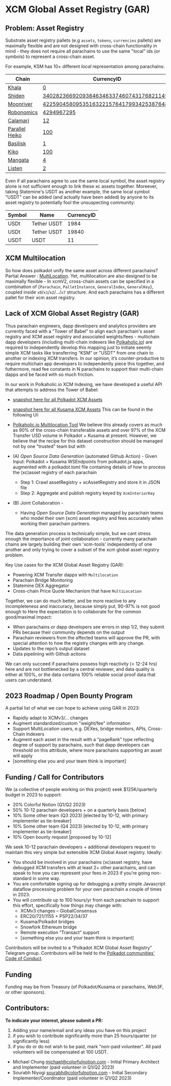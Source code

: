 # XCM Global Asset Registry (GAR)

## Problem: Asset Registry
Substrate asset registry pallets (e.g `assets`, `tokens`, `currencies` pallets) are maximally flexible and are not designed with cross-chain functionality in mind - they does not require all parachains to use the same "local" ids (or symbols) to represent a cross-chain asset.

For example, KSM has 10+ different _local_ representation among parachains:

| Chain      | CurrencyID |
| ----------- | ----------- |
| [Khala](https://khala.polkaholic.io/blocks/shiden)      | [0](https://polkaholic.io/asset/22004/0)       |
| [Shiden](https://shiden.polkaholic.io/blocks/shiden)   | [340282366920938463463374607431768211455](https://polkaholic.io/asset/22007/340282366920938463463374607431768211455)        |
| [Moonriver](https://moonriver.polkaholic.io/blocks/shiden)   | [42259045809535163221576417993425387648](https://polkaholic.io/asset/22023/42259045809535163221576417993425387648)        |
| [Robonomics](https://robonomics.polkaholic.io/blocks/shiden)   | [4294967295](https://polkaholic.io/asset/22048/4294967295)        |
| [Calamari](https://calamari.polkaholic.io/blocks/shiden)      | [12](https://polkaholic.io/asset/22084/12)       |
| [Parallel Heiko](https://parallel-heiko.polkaholic.io/blocks/shiden)      | [100](https://polkaholic.io/asset/22085/100)       |
| [Basilisk](https://basilisk.polkaholic.io/blocks/shiden)   | [1](https://polkaholic.io/asset/22090/1)        |
| [Kiko](https://polkaholic.io/blocks/shiden)   | [100](https://polkaholic.io/asset/22107/100)        |
| [Mangata](https://mangata.polkaholic.io/blocks/shiden)      | [4](https://polkaholic.io/asset/22110/4)       |
| [Listen](https://listen.polkaholic.io/blocks/shiden)   | [2](https://polkaholic.io/asset/22118/2)        |

Even if all parachains agree to use the same local symbol, the asset registry alone is not sufficient enough to link these xc assets together.   Moreever, taking Statemine's USDT as another example, the same local symbol "USDT" can be added (and actually have been added) by anyone to its asset registry to potentially fool the unsuspecting community:

| Symbol      | Name | CurrencyID |
| ----------- | -----| ----------|
USDt | Tether USDT | 1984 |
USDt | Tether USDT | 19840 |
USDT | USDT | 11 |

## XCM Multilocation

So how does polkadot unify the same asset across different parachains?  Partial Answer : [MultiLocation](https://wiki.polkadot.network/docs/learn-xcm).  Yet, multilocation are also designed to be maximally flexible - In xcmV2, cross-chain assets can be specified in a combination of {`Parachain`, `PalletInstance`, `GeneralIndex`, `GeneralKey`}, coupled inside `x0`/`x1`/`x2`/.../`x7` structure.   And each parachains has a different pallet for their xcm asset registry.

## Lack of XCM Global Asset Registry (GAR)

Thus parachain engineers, dapp developers and analytics providers are currently faced with a "Tower of Babel" to align each parachain's asset registry and XCM asset registry and associated weights/fees - multichain dapp developers (including multi-chain indexers like [Polkaholic.io](https://polkaholic.io)) are required to independently develop this mapping just to initiate seemly simple XCM tasks like transferring “KSM” or "USDT" from one chain to another or indexing XCM transfers.   In our opinion, it’s counter-productive to require multichain app developers to independently piece this together, and futhermore, read fee constants in N parachains to support their multi-chain dapps and be faced with so much friction.  

In our work in Polkaholic.io XCM Indexing, we have developed a useful API that attempts to address the Tower of Babel:
* [snapshot here for all Polkadot XCM Assets](https://api.polkaholic.io/xcm/multilocation/polkadot)
* [snapshot here for all Kusama XCM Assets](https://api.polkaholic.io/xcm/multilocation/kusama)
This can be found in the following UI:
* [Polkaholic.io Multilocation Tool](https://polkaholic.io/multilocation)
We believe this already covers as much as 90% of the cross-chain transferable assets and over 97% of the XCM Transfer USD volume in Polkadot + Kusama at present.  However, we believe that the recipe for this dataset construction should be managed not by one "trusted" team but with

* (A) _Open Source Data Generation_ (automated Github Action) - Given Input: Polkadot + Kusama WSEndpoints from polkadot.js apps, augmented with a polkadot.toml file containing details of how to process the (xc)asset registry of each parachain
    * Step 1: Crawl assetRegistry + xcAssetRegistry and store it in JSON file
    * Step 2: Aggregate and publish registry keyed by `XcmInteriorKey`

* (B) Joint Collaboration -
    * Having *Open Source Data Generation* managed by parachain teams who model their own (xcm) asset registry and fees accurately when working their parachain partners.

The data generation process is technically simple, but we cant stress enough the importance of joint collaboration - currently many parachain chains are largely building their own 'xcm-tools' independently of one another and only trying to cover a subset of the xcm global asset registry problem.  

Key Use cases for the XCM Global Asset Registry (GAR):
* Powering XCM Transfer dapps with `Multilocation`
* Parachain Bridge Monitoring
* Statemine DEX Aggregator
* Cross-chain Price Quote Mechanism that have `MultiLocation`

Together, we can do much better, and be more reactive to any incompleteness and inaccuracy, because simply put, 90-97% is not good enough to   Here the expectation is to collaborate for the common good/maximal impact:
* When parachains or dapp developers see errors in step 1/2, they submit PRs because their community depends on the output  
* Parachain reviewers from the affected teams will approve the PR, with special attention to how the registry changes  with any change.
* Updates to the repo’s output dataset
* Data pipelining with Github actions

We can only succeed if parachains possess high reactivity (< 12-24 hrs) here and are not bottlenecked by a central reviewer, and data quality is either at 100%, or the data contains 100% reliable social proof data that users can understand.

## 2023 Roadmap / Open Bounty Program

A partial list of what we can hope to achieve using GAR in 2023:
* Rapidly adapt to XCMv3/... changes
* Augment standardized/custom "weight/fee" information
* Support MultiLocation users, e.g. DEXes, bridge monitors, APIs, Cross-Chain Indexers
* Augment each asset in the result with a “pageRank” type reflecting degree of support by parachains, such that dapp developers can threshold on this attribute, where more parachains supporting an asset will apply
* [something else you and your team think is important]

## Funding / Call for Contributors

We (a collective of people working on this project) seek $125K/quarterly budget in 2023 to support:
* 20% Colorful Notion (Q1/Q2 2023)
* 50% 10-12 parachain developers + on a quarterly basis [below]
* 10% Some other team (Q3 2023) [elected by 10-12, with primary implementer as tie-breaker]
* 10% Some other team (Q4 2023) [elected by 10-12, with primary implementer as tie-breaker]
* 10% Open bounty request [proposed by 10-12]

We seek 10-12 parachain developers + additional developers request to maintain this very simple but extensible XCM Global Asset registry.  Ideally:
* You should be involved in your parachains (xc)asset registry, have debugged XCM transfers with at least 2+ other parachains, and can speak to how you can represent your fees in 2023 if you’re going non-standard in some way.
* You are comfortable signing up for debugging a pretty simple Javascript dataflow processing problem for your own parachain a couple of times in 2023.  
* You will contribute up to 100 hours/yr from each parachain to support this effort, specifically how things may change with:
    * XCMv3 changes – GlobalConsensus
    * ERC20/721/1155 + PSP22/34/37
    * Kusama/Polkadot bridges
    * Snowfork Ethereum bridge
    * Remote execution “Transact” support
    * [something else you and your team think is important]

Contributors will be invited to a “Polkadot XCM Global Asset Registry” Telegram group.
Contributors will be held to the [Polkadot communities' Code of Conduct](https://github.com/paritytech/polkadot/blob/master/CODE_OF_CONDUCT.md).

## Funding

Funding may be from Treasury (of Polkadot/Kusama or parachains, Web3F, or other sponsors).    

## Contributors:

**To indicate your interest, please submit a PR:**
1. Adding your name/email and any ideas you have on this project
2. if you wish to contribute significantly more than 25 hours/quarter (or significantly less)
3. if you do or do not wish to be paid, mark "non-paid volunteer".  All paid volunteers will be compensated at 100 USDT.

* Michael Chung <michael@colorfulnotion.com> - Initial Primary Architect and Implementer (paid volunteer in Q1/Q2 2023)
* Sourabh Niyogi <sourabh@colorfulnotion.com> - Initial Secondary Implementer/Coordinator (paid volunteer in Q1/Q2 2023)
